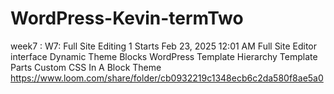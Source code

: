 # WordPress-Kevin-termTwo

week7 
: W7: Full Site Editing 1 
 Starts Feb 23, 2025 12:01 AM
Full Site Editor interface
Dynamic Theme Blocks
WordPress Template Hierarchy
Template Parts
Custom CSS In A Block Theme
https://www.loom.com/share/folder/cb0932219c1348ecb6c2da580f8ae5a0
